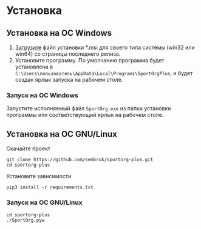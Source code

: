 # Установка

## Установка на ОС Windows

1. [Загрузите](https://github.com/sembruk/sportorg-plus/releases/latest) файл установки \*.msi
для своего типа системы (win32 или win64) со страницы последнего релиза.
1. Установите программу.
По умолчанию программа будет установлена в `C:\Users\пользователь\AppData\Local\Programs\SportOrgPlus`,
и будет создан ярлык запуска на рабочем столе.

### Запуск на ОС Windows

Запустите исполняемый файл `SportOrg.exe` из папки установки программы или соответствующий ярлык на рабочем столе.

## Установка на ОС GNU/Linux

Скачайте проект

```commandline
git clone https://github.com/sembruk/sportorg-plus.git
cd sportorg-plus
```

Установите зависимости

```commandline
pip3 install -r requirements.txt
```

### Запуск на ОС GNU/Linux

```commandline
cd sportorg-plus
./SportOrg.pyw
```

